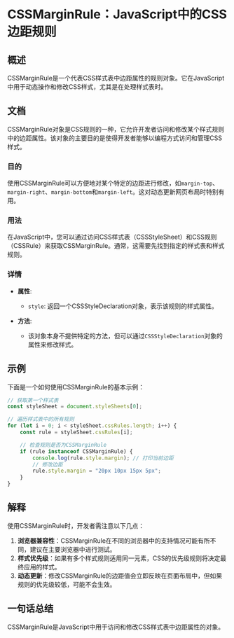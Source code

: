 <!--
Meta Description: # CSSMarginRule：JavaScript中的CSS边距规则 ## 概述 CSSMarginRule是一个代表CSS样式表中边距属性的规则对象。它在JavaScript中用于动态操作和修改CSS样式，尤其是在处理样式表时。 ## 文档 CSSMarginRule对象是CSS规则的一种，它允...
Meta Keywords: margin, rule, style, stylesheet, cssmarginrule
-->

# CSSMarginRule：JavaScript中的CSS边距规则

## 概述
CSSMarginRule是一个代表CSS样式表中边距属性的规则对象。它在JavaScript中用于动态操作和修改CSS样式，尤其是在处理样式表时。

## 文档
CSSMarginRule对象是CSS规则的一种，它允许开发者访问和修改某个样式规则中的边距属性。该对象的主要目的是使得开发者能够以编程方式访问和管理CSS样式。

### 目的
使用CSSMarginRule可以方便地对某个特定的边距进行修改，如`margin-top`、`margin-right`、`margin-bottom`和`margin-left`。这对动态更新网页布局时特别有用。

### 用法
在JavaScript中，您可以通过访问CSS样式表（CSSStyleSheet）和CSS规则（CSSRule）来获取CSSMarginRule。通常，这需要先找到指定的样式表和样式规则。

### 详情
- **属性**:
  - `style`: 返回一个CSSStyleDeclaration对象，表示该规则的样式属性。
  
- **方法**:
  - 该对象本身不提供特定的方法，但可以通过`CSSStyleDeclaration`对象的属性来修改样式。

## 示例
下面是一个如何使用CSSMarginRule的基本示例：

```javascript
// 获取第一个样式表
const styleSheet = document.styleSheets[0];

// 遍历样式表中的所有规则
for (let i = 0; i < styleSheet.cssRules.length; i++) {
    const rule = styleSheet.cssRules[i];

    // 检查规则是否为CSSMarginRule
    if (rule instanceof CSSMarginRule) {
        console.log(rule.style.margin); // 打印当前边距
        // 修改边距
        rule.style.margin = "20px 10px 15px 5px";
    }
}
```

## 解释
使用CSSMarginRule时，开发者需注意以下几点：
1. **浏览器兼容性**：CSSMarginRule在不同的浏览器中的支持情况可能有所不同，建议在主要浏览器中进行测试。
2. **样式优先级**：如果有多个样式规则适用同一元素，CSS的优先级规则将决定最终应用的样式。
3. **动态更新**：修改CSSMarginRule的边距值会立即反映在页面布局中，但如果规则的优先级较低，可能不会生效。

## 一句话总结
CSSMarginRule是JavaScript中用于访问和修改CSS样式表中边距属性的对象。
